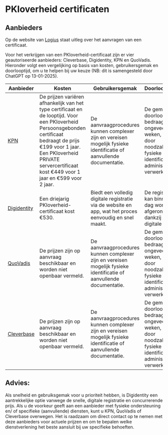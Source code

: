 # PKIoverheid certificaten

## Aanbieders

Op de website van [Logius](https://www.logius.nl/domeinen/toegang/pkioverheid/pkioverheidcertificaat-aanvragen) staat uitleg over het aanvragen van een certificaat.

Voor het verkrijgen van een PKIoverheid-certificaat zijn er vier geautoriseerde aanbieders: Cleverbase, Digidentity, KPN en QuoVadis. Hieronder volgt een vergelijking op basis van kosten, gebruikersgemak en doorlooptijd, om u te helpen bij uw keuze (NB: dit is samengesteld door ChatGPT op 13-01-2025).

| Aanbieder | Kosten | Gebruikersgemak | Doorlooptijden |
| --------- | ------ | --------------- | -------------- |
| [KPN](http://certificaat.kpn.com/) | De prijzen variëren afhankelijk van het type certificaat en de looptijd. Voor een PKIoverheid Persoonsgebonden certificaat bedraagt de prijs €199 voor 1 jaar. Een PKIoverheid PRIVATE servercertificaat kost €449 voor 1 jaar en €599 voor 2 jaar. | De aanvraagprocedures kunnen complexer zijn en vereisen mogelijk fysieke identificatie of aanvullende documentatie. | De gemiddelde doorlooptijd bedraagt ongeveer twee weken, mede door noodzakelijke fysieke identificatie en administratieve verwerking. |
| [Digidentity](https://sslstore.digidentity.eu/) | Een driejarig PKIoverheid-certificaat kost €530. | Biedt een volledig digitale registratie via de website en app, wat het proces eenvoudig en snel maakt. | De registratie kan binnen één dag worden afgerond dankzij het digitale proces. |
| [QuoVadis](http://www.quovadisglobal.nl/DigitaleCertificaten/PKIOverheidCertificaten.aspx) | De prijzen zijn op aanvraag beschikbaar en worden niet openbaar vermeld. | De aanvraagprocedures kunnen complexer zijn en vereisen mogelijk fysieke identificatie of aanvullende documentatie. | De gemiddelde doorlooptijd bedraagt ongeveer twee weken, mede door noodzakelijke fysieke identificatie en administratieve verwerking. |
| [Cleverbase](https://www.cleverbase.com/) | De prijzen zijn op aanvraag beschikbaar en worden niet openbaar vermeld. | De aanvraagprocedures kunnen complexer zijn en vereisen mogelijk fysieke identificatie of aanvullende documentatie. | De gemiddelde doorlooptijd bedraagt ongeveer twee weken, mede door noodzakelijke fysieke identificatie en administratieve verwerking. |

## Advies:

Als snelheid en gebruiksgemak voor u prioriteit hebben, is Digidentity een aantrekkelijke optie vanwege de snelle, digitale registratie en concurrerende prijs. Als u de voorkeur geeft aan een aanbieder met fysieke ondersteuning en/ of specifieke (aanvullende) diensten, kunt u KPN, QuoVadis of Cleverbase overwegen. Het is raadzaam om direct contact op te nemen met deze aanbieders voor actuele prijzen en om te bepalen welke dienstverlening het beste aansluit bij uw specifieke behoeften.
